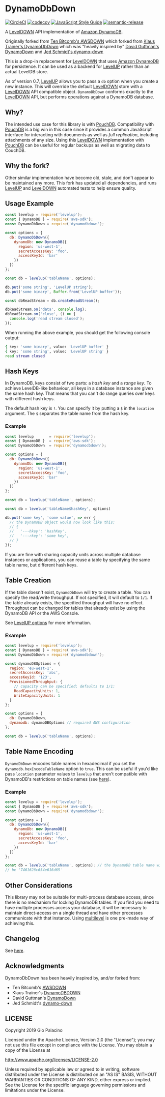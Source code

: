 # DynamoDbDown

[![CircleCI](https://circleci.com/gh/GioCirque/DynamoDbDown.svg?style=shield)](https://circleci.com/gh/GioCirque/DynamoDbDown) [![codecov](https://codecov.io/gh/GioCirque/DynamoDbDown/branch/master/graph/badge.svg)](https://codecov.io/gh/GioCirque/DynamoDbDown) [![JavaScript Style Guide](https://img.shields.io/badge/code_style-standard-brightgreen.svg)](https://standardjs.com) [![semantic-release](https://img.shields.io/badge/%20%20%F0%9F%93%A6%F0%9F%9A%80-semantic--release-e10079.svg)](https://github.com/semantic-release/semantic-release)

A [LevelDOWN](https://github.com/level/leveldown) API implementation of [Amazon DynamoDB](https://aws.amazon.com/dynamodb/).

Originally forked from [Ten Bitcomb's AWSDOWN](https://github.com/Ravenstine/awsdown) which forked from [Klaus Trainer's DynamoDbDown](https://github.com/KlausTrainer/dynamodbdown) which was "heavily inspired by" [David Guttman's DynamoDown](https://github.com/davidguttman/dynamodown) and [Jed Schmidt's dynamo-down](https://github.com/jed/dynamo-down)

This is a drop-in replacement for [LevelDOWN](https://github.com/level/leveldown) that uses [Amazon DynamoDB](https://aws.amazon.com/dynamodb/) for persistence. It can be used as a backend for [LevelUP](https://github.com/level/levelup) rather than an actual LevelDB store.

As of version 0.7, [LevelUP](https://github.com/level/levelup) allows you to pass a `db` option when you create a new instance. This will override the default [LevelDOWN](https://github.com/level/leveldown) store with a [LevelDOWN](https://github.com/level/leveldown) API compatible object. `DynamoDbDown` conforms exactly to the [LevelDOWN](https://github.com/level/leveldown) API, but performs operations against a DynamoDB database.

## Why?

The intended use case for this library is with [PouchDB](https://github.com/pouchdb/pouchdb). Compatibility with [PouchDB](https://github.com/pouchdb/pouchdb) is a big win in this case since it provides a common JavaScript interface for interacting with documents as well as _full replication_, including attachments of any size. Using this [LevelDOWN](https://github.com/level/leveldown) implementation with [PouchDB](https://github.com/pouchdb/pouchdb) can be useful for regular backups as well as migrating data to CouchDB.

## Why the fork?

Other similar implementation have become old, stale, and don't appear to be maintained any more. This fork has updated all dependencies, and runs [LevelUP](https://github.com/level/levelup) and [LevelDOWN](https://github.com/level/leveldown) automated tests to help ensure quality.

## Usage Example

```js
const levelup = require('levelup');
const { DynamoDB } = require('aws-sdk');
const DynamoDbDown = require('dynamodbdown');

const options = {
  db: DynamoDbDown({
    dynamoDb: new DynamoDB({
      region: 'us-west-1',
      secretAccessKey: 'foo',
      accessKeyId: 'bar'
    })
  })
};

const db = levelup('tableName', options);

db.put('some string', 'LevelUP string');
db.put('some binary', Buffer.from('LevelUP buffer'));

const dbReadStream = db.createReadStream();

dbReadStream.on('data', console.log);
dbReadStream.on('close', () => {
  console.log('read stream closed');
});
```

When running the above example, you should get the following console output:

```sh
{ key: 'some binary', value: 'LevelUP buffer' }
{ key: 'some string', value: 'LevelUP string' }
read stream closed
```

## Hash Keys

In DynamoDB, keys consist of two parts: a _hash key_ and a _range key_. To achieve LevelDB-like behaviour, all keys in a database instance are given the same hash key. That means that you can't do range queries over keys with different hash keys.

The default hash key is `!`. You can specify it by putting a `$` in the `location` argument. The `$` separates the table name from the hash key.

### Example

```js
const levelup       = require('levelup');
const { DynamoDB }  = require('aws-sdk');
const DynamoDbDown  = require('dynamodbdown');

const options = {
  db: DynamoDbDown({
    dynamoDb: new DynamoDB({
      region: 'us-west-1',
      secretAccessKey: 'foo',
      accessKeyId: 'bar'
    })
  })
};

const db = levelup('tableName', options);

const db = levelup('tableName$hashKey', options)

db.put('some key', 'some value', => err {
  // the DynamoDB object would now look like this:
  // {
  //   '---hkey': 'hashKey',
  //   '---rkey': 'some key',
  // }
});
```

If you are fine with sharing capacity units across multiple database instances or applications, you can reuse a table by specifying the same table name, but different hash keys.

## Table Creation

If the table doesn't exist, `DynamoDbDown` will try to create a table. You can specify the read/write throughput. If not specified, it will default to `1/1`. If the table already exists, the specified throughput will have no effect. Throughput can be changed for tables that already exist by using the DynamoDB API or the AWS Console.

See [LevelUP options](https://github.com/level/levelup#options) for more information.

### Example

```js
const levelup = require('levelup');
const { DynamoDB } = require('aws-sdk');
const DynamoDbDown = require('dynamodbdown');

const dynamoDBOptions = {
  region: 'eu-west-1',
  secretAccessKey: 'abc',
  accessKeyId: '123',
  ProvisionedThroughput: {
    // capacity can be specified; defaults to 1/1:
    ReadCapacityUnits: 1,
    WriteCapacityUnits: 1
  }
};

const options = {
  db: DynamoDbDown,
  dynamodb: dynamoDBOptions // required AWS configuration
};

const db = levelup('tableName', options);
```

## Table Name Encoding

`DynamoDbDown` encodes table names in hexadecimal if you set the `dynamodb.hexEncodeTableName` option to `true`. This can be useful if you'd like pass `location` parameter values to `levelup` that aren't compatible with DynamoDB's restrictions on table names (see [here](docs.aws.amazon.com/amazondynamodb/latest/APIReference/API_CreateTable.html)).

### Example

```js
const levelup = require('levelup');
const { DynamoDB } = require('aws-sdk');
const DynamoDbDown = require('dynamodbdown');

const options = {
  db: DynamoDbDown({
    dynamoDb: new DynamoDB({
      region: 'us-west-1',
      secretAccessKey: 'foo',
      accessKeyId: 'bar'
    })
  })
};

const db = levelup('tableName', options); // the DynamoDB table name will
// be '7461626c654e616d65'
```

## Other Considerations

This library may not be suitable for multi-process database access, since there is no mechanism for locking DynamoDB tables. If you find you need to have multiple processes access your database, it will be necessary to maintain direct-access on a single thread and have other processes communicate with that instance. Using [multilevel](https://github.com/juliangruber/multilevel) is one pre-made way of achieving this.

## Changelog

See [here](https://github.com/GioCirque/DynamoDbDown/releases).

## Acknowledgments

DynamoDbDown has been heavily inspired by, and/or forked from:

- Ten Bitcomb's [AWSDOWN](https://github.com/Ravenstine/awsdown)
- Klaus Trainer's [DynamoDBDOWN](https://github.com/KlausTrainer/dynamodbdown)
- David Guttman's [DynamoDown](https://github.com/davidguttman/dynamodown)
- Jed Schmidt's [dynamo-down](https://github.com/jed/dynamo-down)

## LICENSE

Copyright 2019 Gio Palacino

Licensed under the Apache License, Version 2.0 (the "License"); you may not use this file except in compliance with the License. You may obtain a copy of the License at

http://www.apache.org/licenses/LICENSE-2.0

Unless required by applicable law or agreed to in writing, software distributed under the License is distributed on an "AS IS" BASIS, WITHOUT WARRANTIES OR CONDITIONS OF ANY KIND, either express or implied. See the License for the specific language governing permissions and limitations under the License.
